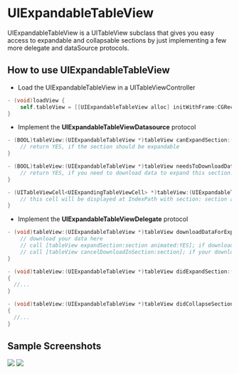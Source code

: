# UIExpandableTableView
UIExpandableTableView is a UITableView subclass that gives you easy access to expandable and collapsable sections by just implementing a few more delegate and dataSource protocols.

## How to use UIExpandableTableView

* Load the UIExpandableTableView in a UITableViewController

```objective-c
- (void)loadView {
    self.tableView = [[UIExpandableTableView alloc] initWithFrame:CGRectZero style:UITableViewStylePlain];
}
```

* Implement the **UIExpandableTableViewDatasource** protocol

```objective-c
- (BOOL)tableView:(UIExpandableTableView *)tableView canExpandSection:(NSInteger)section {
    // return YES, if the section should be expandable
}

- (BOOL)tableView:(UIExpandableTableView *)tableView needsToDownloadDataForExpandableSection:(NSInteger)section {
    // return YES, if you need to download data to expand this section. tableView will call tableView:downloadDataForExpandableSection: for this section
}

- (UITableViewCell<UIExpandingTableViewCell> *)tableView:(UIExpandableTableView *)tableView expandingCellForSection:(NSInteger)section {
    // this cell will be displayed at IndexPath with section: section and row 0
}
```

* Implement the **UIExpandableTableViewDelegate** protocol

```objective-c
- (void)tableView:(UIExpandableTableView *)tableView downloadDataForExpandableSection:(NSInteger)section {
    // download your data here
    // call [tableView expandSection:section animated:YES]; if download was successful
    // call [tableView cancelDownloadInSection:section]; if your download was NOT successful
}

- (void)tableView:(UIExpandableTableView *)tableView didExpandSection:(NSUInteger)section
{
  //...
}

- (void)tableView:(UIExpandableTableView *)tableView didCollapseSection:(NSUInteger)section
{
  //...
}

```

## Sample Screenshots
<img src="https://github.com/OliverLetterer/UIExpandableTableView/raw/master/Screenshots/1.png">
<img src="https://github.com/OliverLetterer/UIExpandableTableView/raw/master/Screenshots/2.png">
